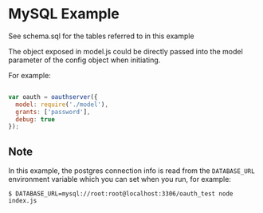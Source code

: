 # MySQL Example

See schema.sql for the tables referred to in this example

The object exposed in model.js could be directly passed into the model parameter of the config object when initiating.

For example:

```js

var oauth = oauthserver({
  model: require('./model'),
  grants: ['password'],
  debug: true
});

```

## Note

In this example, the postgres connection info is read from the `DATABASE_URL` environment variable which you can set when you run, for example:

```
$ DATABASE_URL=mysql://root:root@localhost:3306/oauth_test node index.js
```

